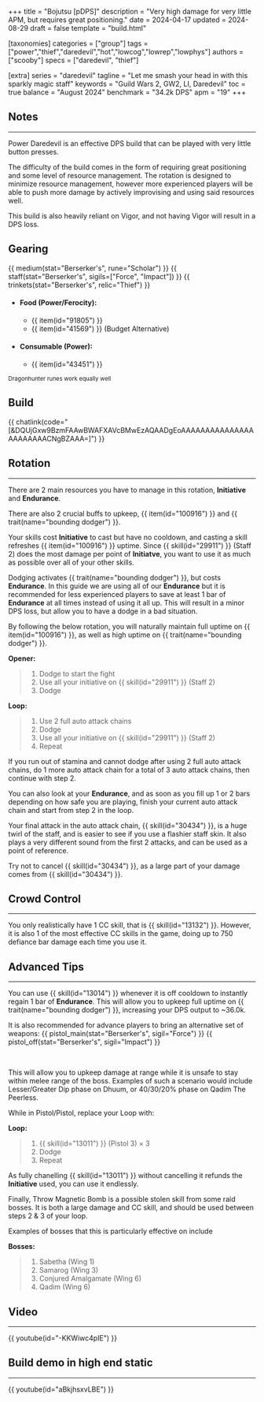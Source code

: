 +++
title = "Bojutsu [pDPS]"
description = "Very high damage for very little APM, but requires great positioning."
date = 2024-04-17
updated = 2024-08-29
draft = false
template = "build.html"


[taxonomies]
categories = ["group"]
tags = ["power","thief","daredevil","hot","lowcog","lowrep","lowphys"]
authors = ["scooby"]
specs = ["daredevil", "thief"]

[extra]
series = "daredevil"
tagline = "Let me smash your head in with this sparkly magic staff"
keywords = "Guild Wars 2, GW2, LI, Daredevil"
toc = true
balance = "August 2024"
benchmark = "34.2k DPS"
apm = "19"
+++

## Notes

---

Power Daredevil is an effective DPS build that can be played with very little button presses.

The difficulty of the build comes in the form of requiring great positioning and some level of resource management. The rotation is designed to minimize resource management, however more experienced players will be able to push more damage by actively improvising and using said resources well.

This build is also heavily reliant on Vigor, and not having Vigor will result in a DPS loss.

## Gearing

{{ medium(stat="Berserker's", rune="Scholar") }}
{{ staff(stat="Berserker's", sigils=["Force", "Impact"]) }}
{{ trinkets(stat="Berserker's", relic="Thief") }}

- #### Food (Power/Ferocity):
  - {{ item(id="91805") }}
  - {{ item(id="41569") }} (Budget Alternative)
 
- #### Consumable (Power):
  - {{ item(id="43451") }}
 
<small>Dragonhunter runes work equally well</small>

## Build

{{ chatlink(code="[&DQUjGxw9BzmFAAwBWAFXAVcBMwEzAQAADgEoAAAAAAAAAAAAAAAAAAAAAAACNgBZAAA=]") }}

## Rotation

---

There are 2 main resources you have to manage in this rotation, **Initiative** and **Endurance**.

There are also 2 crucial buffs to upkeep, {{ item(id="100916") }} and {{ trait(name="bounding dodger") }}. 

Your skills cost **Initiative** to cast but have no cooldown, and casting a skill refreshes {{ item(id="100916") }} uptime. Since {{ skill(id="29911") }} (Staff 2) does the most damage per point of **Initiatve**, you want to use it as much as possible over all of your other skills.

Dodging activates {{ trait(name="bounding dodger") }}, but costs **Endurance**. In this guide we are using all of our **Endurance** but it is recommended for less experienced players to save at least 1 bar of **Endurance** at all times instead of using it all up. This will result in a minor DPS loss, but allow you to have a dodge in a bad situation.

By following the below rotation, you will naturally maintain full uptime on {{ item(id="100916") }}, as well as high uptime on {{ trait(name="bounding dodger") }}.

**Opener:**
> 1. Dodge to start the fight
> 1. Use all your initiative on {{ skill(id="29911") }} (Staff 2)
> 1. Dodge

**Loop:**
> 1. Use 2 full auto attack chains
> 1. Dodge
> 1. Use all your initiative on {{ skill(id="29911") }} (Staff 2)
> 1. Repeat

If you run out of stamina and cannot dodge after using 2 full auto attack chains, do 1 more auto attack chain for a total of 3 auto attack chains, then continue with step 2.

You can also look at your **Endurance**, and as soon as you fill up 1 or 2 bars depending on how safe you are playing, finish your current auto attack chain and start from step 2 in the loop.

Your final attack in the auto attack chain, {{ skill(id="30434") }}, is a huge twirl of the staff, and is easier to see if you use a flashier staff skin. It also plays a very different sound from the first 2 attacks, and can be used as a point of reference.

Try not to cancel {{ skill(id="30434") }}, as a large part of your damage comes from {{ skill(id="30434") }}.

## Crowd Control

---

You only realistically have 1 CC skill, that is {{ skill(id="13132") }}. However, it is also 1 of the most effective CC skills in the game, doing up to 750 defiance bar damage each time you use it.

## Advanced Tips

---

You can use {{ skill(id="13014") }} whenever it is off cooldown to instantly regain 1 bar of **Endurance**. This will allow you to upkeep full uptime on {{ trait(name="bounding dodger") }}, increasing your DPS output to ~36.0k.

It is also recommended for advance players to bring an alternative set of weapons:
{{ pistol_main(stat="Berserker's", sigil="Force") }}
{{ pistol_off(stat="Berserker's", sigil="Impact") }}

<div style=‘clear:both;’>&nbsp;</div>

This will allow you to upkeep damage at range while it is unsafe to stay within melee range of the boss. Examples of such a scenario would include Lesser/Greater Dip phase on Dhuum, or 40/30/20% phase on Qadim The Peerless.

While in Pistol/Pistol, replace your Loop with:

**Loop:**
> 1. {{ skill(id="13011") }} (Pistol 3) × 3
> 1. Dodge
> 1. Repeat

As fully chanelling {{ skill(id="13011") }} without cancelling it refunds the **Initiative** used, you can use it endlessly.

Finally, Throw Magnetic Bomb is a possible stolen skill from some raid bosses. It is both a large damage and CC skill, and should be used between steps 2 & 3 of your loop.

Examples of bosses that this is particularly effective on include

**Bosses:**
> 1. Sabetha (Wing 1)
> 1. Samarog (Wing 3)
> 1. Conjured Amalgamate (Wing 6)
> 1. Qadim (Wing 6)

## Video

---

{{ youtube(id="-KKWiwc4pIE") }}

## Build demo in high end static

---

{{ youtube(id="aBkjhsxvLBE") }}

